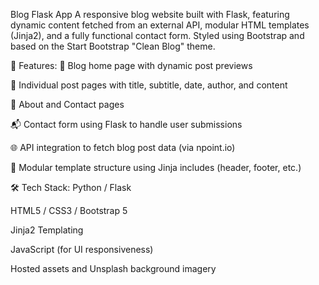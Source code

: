 Blog Flask App
A responsive blog website built with Flask, featuring dynamic content fetched from an external API, modular HTML templates (Jinja2), and a fully functional contact form. Styled using Bootstrap and based on the Start Bootstrap "Clean Blog" theme.

🔧 Features:
📄 Blog home page with dynamic post previews

🧑 Individual post pages with title, subtitle, date, author, and content

🧭 About and Contact pages

📬 Contact form using Flask to handle user submissions

🌐 API integration to fetch blog post data (via npoint.io)

📁 Modular template structure using Jinja includes (header, footer, etc.)

🛠 Tech Stack:
Python / Flask

HTML5 / CSS3 / Bootstrap 5

Jinja2 Templating

JavaScript (for UI responsiveness)

Hosted assets and Unsplash background imagery
